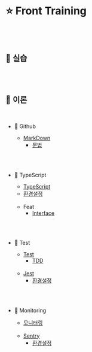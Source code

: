 # ⭐ Front Training

<br>
<br>

## 📰 실습



<br>
<br>


## 👀 이론

<br>

-  🦴 Github

    - [MarkDown][gitMdLink]
        - [문법][gitMdSyntaxLink]

<br>
<br>

-  🦴 TypeScript

    - [TypeScript][tsLink]
    - [환경설정][tsEnvLink]
    
    <br/>
    
    - Feat
        - [Interface][tsInterfaceLink]

<br>
<br>

-  🦴 Test

    - [Test][sentryLink]
        - [TDD][sentryLink]    
    
    <br/>
    
    - [Jest][sentryLink]
        - [환경설정][sentryEnvLink]

<br>
<br>

-  🦴 Monitoring

    - [모니터링][sentryLink]
    
    <br/>
    
    - [Sentry][sentryLink]
        - [환경설정][sentryEnvLink]
 



















[gitMdLink]: https://github.com/JaeUpSu/My-Front-Log/blob/main/%F0%9F%91%80%20Github/MarkDown.md "Go Git MarkDown" 

[gitMdSyntaxLink]: https://github.com/JaeUpSu/My-Front-Log/blob/main/%F0%9F%91%80%20Github/Syntax.md "Go Git MarkDown 문법" 

[tsLink]: https://github.com/JaeUpSu/My-Front-Log/blob/main/TypeScript/TypeScript.md "Go TypeScript" 

[tsEnvLink]: https://github.com/JaeUpSu/My-Front-Log/blob/main/TypeScript/%ED%99%98%EA%B2%BD%EC%84%A4%EC%A0%95.md "Go TypeScript 환경설정" 

[sentryLink]: https://github.com/JaeUpSu/My-Front-Log/blob/main/TypeScript/TypeScript.md "Go Sentry" 

[sentryEnvLink]: https://github.com/JaeUpSu/My-Front-Log/blob/main/TypeScript/%ED%99%98%EA%B2%BD%EC%84%A4%EC%A0%95.md "Go Sentry 환경설정" 

[tsInterfaceLink]: https://github.com/JaeUpSu/My-Front-Log/blob/main/TypeScript/%ED%99%98%EA%B2%BD%EC%84%A4%EC%A0%95.md "Go Interface 환경설정" 
